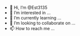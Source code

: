 - 👋 Hi, I’m @Est3135
- 👀 I’m interested in ...
- 🌱 I’m currently learning ...
- 💞️ I’m looking to collaborate on ...
- 📫 How to reach me ...

<!---
Est3135/Est3135 is a ✨ special ✨ repository because its `README.md` (this file) appears on your GitHub profile.
You can click the Preview link to take a look at your changes.
--->
